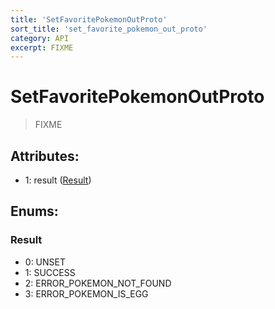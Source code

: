 ```yaml
---
title: 'SetFavoritePokemonOutProto'
sort_title: 'set_favorite_pokemon_out_proto'
category: API
excerpt: FIXME
---
```


# SetFavoritePokemonOutProto

> FIXME

## Attributes:

- 1: result ([Result](#result))

## Enums:

### Result
- 0: UNSET
- 1: SUCCESS
- 2: ERROR_POKEMON_NOT_FOUND
- 3: ERROR_POKEMON_IS_EGG
